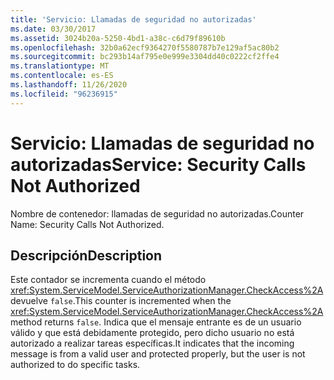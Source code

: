 ```yaml
---
title: 'Servicio: Llamadas de seguridad no autorizadas'
ms.date: 03/30/2017
ms.assetid: 3024b20a-5250-4bd1-a38c-c6d79f89610b
ms.openlocfilehash: 32b0a62ecf9364270f5580787b7e129af5ac80b2
ms.sourcegitcommit: bc293b14af795e0e999e3304dd40c0222cf2ffe4
ms.translationtype: MT
ms.contentlocale: es-ES
ms.lasthandoff: 11/26/2020
ms.locfileid: "96236915"
---
```

# <a name="service-security-calls-not-authorized"></a><span data-ttu-id="1c76b-102">Servicio: Llamadas de seguridad no autorizadas</span><span class="sxs-lookup"><span data-stu-id="1c76b-102">Service: Security Calls Not Authorized</span></span>

<span data-ttu-id="1c76b-103">Nombre de contenedor: llamadas de seguridad no autorizadas.</span><span class="sxs-lookup"><span data-stu-id="1c76b-103">Counter Name: Security Calls Not Authorized.</span></span>  
  
## <a name="description"></a><span data-ttu-id="1c76b-104">Descripción</span><span class="sxs-lookup"><span data-stu-id="1c76b-104">Description</span></span>  

 <span data-ttu-id="1c76b-105">Este contador se incrementa cuando el método <xref:System.ServiceModel.ServiceAuthorizationManager.CheckAccess%2A> devuelve `false`.</span><span class="sxs-lookup"><span data-stu-id="1c76b-105">This counter is incremented when the <xref:System.ServiceModel.ServiceAuthorizationManager.CheckAccess%2A> method returns `false`.</span></span> <span data-ttu-id="1c76b-106">Indica que el mensaje entrante es de un usuario válido y que está debidamente protegido, pero dicho usuario no está autorizado a realizar tareas específicas.</span><span class="sxs-lookup"><span data-stu-id="1c76b-106">It indicates that the incoming message is from a valid user and protected properly, but the user is not authorized to do specific tasks.</span></span>

